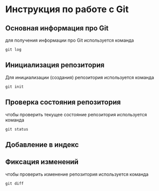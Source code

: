 # **Инструкция по работе с Git**

## Основная информация про Git

для получения информации про Git 
используется команда 

    git log

## Инициализация репозитория

Для инициализации (создания) репозитория 
используется команда

    git init

## Проверка состояния репозитория 

чтобы проверить текущее состояние репозитория
используется команда

    git status

## Добавление в индекс

## Фиксация изменений 

чтобы проверить изменение репозитория
используется команда

    git diff